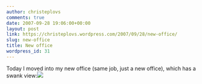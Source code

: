 ```yaml
---
author: christeplovs
comments: true
date: 2007-09-28 19:06:00+00:00
layout: post
link: https://christeplovs.wordpress.com/2007/09/28/new-office/
slug: new-office
title: New office
wordpress_id: 31
---
```


Today I moved into my new office (same job, just a new office), which has a swank view:[![](http://3.bp.blogspot.com/_HhmPNW8ElxU/Rv1RfyWICEI/AAAAAAAAABg/55PwuOa4uc4/s320/Photo+1.jpg)](http://3.bp.blogspot.com/_HhmPNW8ElxU/Rv1RfyWICEI/AAAAAAAAABg/55PwuOa4uc4/s1600/Photo+1.jpg)
